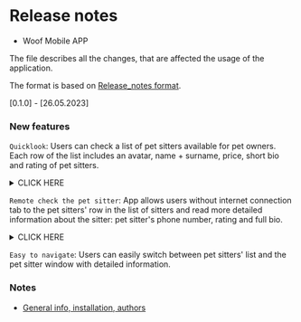  # Release notes

- Woof Mobile APP

The file describes all the changes, that are affected the usage of the application.

The format is based on [Release_notes format](https://github.com/ios-course/ironfoudation-team-project/wiki/Release_notes-format).

[0.1.0] - [26.05.2023]

### New features

`Quicklook`:  Users can check a list of pet sitters available for pet owners. Each row of the list includes an avatar, name + surname, price, short bio and rating of pet sitters.

</details>

<details>
<summary> CLICK HERE</summary>

<p>

![list of pet sitters](https://github.com/ios-course/ironfoudation-team-project/assets/120586844/a62ea90f-50f1-4c44-81c1-e0ef8091feae)

</p>
</details>

`Remote check the pet sitter`: App allows users without internet connection tab to the pet sitters' row in the list of sitters and read more detailed information about the sitter:  pet sitter's phone number, rating and full bio.

</details>

<details>
<summary> CLICK HERE</summary>

<p>

![sitter](https://github.com/ios-course/ironfoudation-team-project/assets/120586844/4994d3ef-8b12-4083-8924-1730c9b53ef6)

</p>
</details>

`Easy to navigate`:  Users can easily switch between pet sitters' list and the pet sitter window with detailed information.

### Notes
- [General info, installation, authors](https://github.com/ios-course/ironfoudation-team-project/blob/main/README.md)

